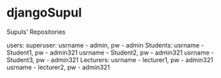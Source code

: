 # djangoSupul
Supuls' Repositories

users:
superuser: usrname - admin, pw - admin
Students: usrname - Student1, pw - admin321
          usrname - Student2, pw - admin321
          usrname - Student3, pw - admin321
Lecturers: usrname - lecturer1, pw - admin321
          usrname - lecturer2, pw - admin321
